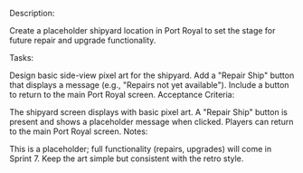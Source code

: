 Description:

Create a placeholder shipyard location in Port Royal to set the stage for 
future repair and upgrade functionality.

Tasks:

Design basic side-view pixel art for the shipyard.
Add a "Repair Ship" button that displays a message (e.g., "Repairs not yet 
available").
Include a button to return to the main Port Royal screen.
Acceptance Criteria:

The shipyard screen displays with basic pixel art.
A "Repair Ship" button is present and shows a placeholder message when 
clicked.
Players can return to the main Port Royal screen.
Notes:

This is a placeholder; full functionality (repairs, upgrades) will come in 
Sprint 7.
Keep the art simple but consistent with the retro style.
